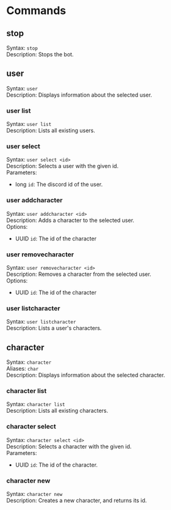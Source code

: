 # Commands

## stop

Syntax: `stop`<br>
Description: Stops the bot.<br>

## user

Syntax: `user`<br>
Description: Displays information about the selected user.<br>

### user list

Syntax: `user list`<br>
Description: Lists all existing users.<br>

### user select

Syntax: `user select <id>`<br>
Description: Selects a user with the given id.<br>
Parameters:
- long `id`: The discord id of the user.

### user addcharacter

Syntax: `user addcharacter <id>`<br>
Description: Adds a character to the selected user.<br>
Options:
- UUID `id`: The id of the character

### user removecharacter

Syntax: `user removecharacter <id>`<br>
Description: Removes a character from the selected user.<br>
Options:
- UUID `id`: The id of the character

### user listcharacter

Syntax: `user listcharacter`<br>
Description: Lists a user's characters. <br>


## character

Syntax: `character`<br>
Aliases: `char`<br>
Description: Displays information about the selected character.<br>

### character list

Syntax: `character list`<br>
Description: Lists all existing characters.<br>

### character select

Syntax: `character select <id>`<br>
Description: Selects a character with the given id.<br>
Parameters:
- UUID `id`: The id of the character.

### character new

Syntax: `character new`<br>
Description: Creates a new character, and returns its id.
